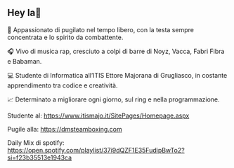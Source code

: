## Hey la👋

👊 Appassionato di pugilato nel tempo libero, con la testa sempre concentrata e lo spirito da combattente.


🎧 Vivo di musica rap, cresciuto a colpi di barre di Noyz, Vacca, Fabri Fibra e Babaman.


💻 Studente di Informatica all’ITIS Ettore Majorana di Grugliasco, in costante apprendimento tra codice e creatività.


📈 Determinato a migliorare ogni giorno, sul ring e nella programmazione.



Studente al: https://www.itismajo.it/SitePages/Homepage.aspx


Pugile alla: https://dmsteamboxing.com


Daily Mix di spotify: https://open.spotify.com/playlist/37i9dQZF1E35FudipBwTo2?si=f23b35513e1943ca
